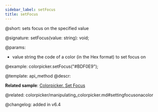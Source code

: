 ```yaml
---
sidebar_label: setFocus
title: setFocus
---          
```


@short: sets focus on the specified value

@signature: setFocus(value: string): void;

@params:
- value	string      the code of a color (in the Hex format) to set focus on

@example:
colorpicker.setFocus("#BDF0E9");


@template: api_method
@descr:

**Related sample**: [Colorpicker. Set Focus](https://snippet.dhtmlx.com/fg13r3uh)

@related: colorpicker/manipulating_colorpicker.md#settingfocusonacolor

@changelog:
added in v6.4

